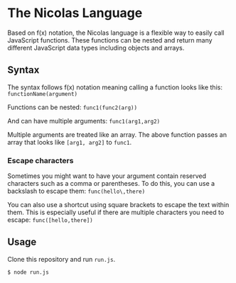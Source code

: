 # The Nicolas Language
Based on f(x) notation, the Nicolas language is a flexible way to easily call JavaScript functions. These functions can be nested and return many different JavaScript data types including objects and arrays.
## Syntax
The syntax follows f(x) notation meaning calling a function looks like this:
`functionName(argument)`

Functions can be nested:
`func1(func2(arg))`

And can have multiple arguments:
`func1(arg1,arg2)`

Multiple arguments are treated like an array. The above function passes an array that looks like `[arg1, arg2]` to `func1`.

### Escape characters
Sometimes you might want to have your argument contain reserved characters such as a comma or parentheses. To do this, you can use a backslash to escape them: `func(hello\,there)`

You can also use a shortcut using square brackets to escape the text within them. This is especially useful if there are multiple characters you need to escape: `func([hello,there])`

## Usage
Clone this repository and run `run.js`.
```sh
$ node run.js
```
